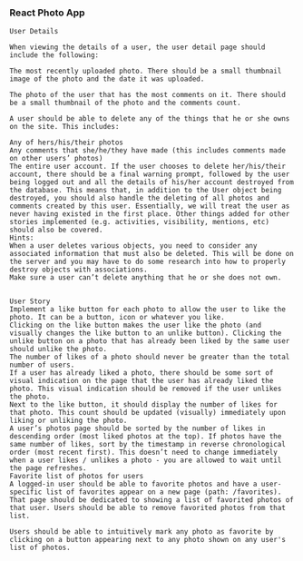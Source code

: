 ### React Photo App 
 

    User Details

    When viewing the details of a user, the user detail page should include the following: 

    The most recently uploaded photo. There should be a small thumbnail image of the photo and the date it was uploaded. 

    The photo of the user that has the most comments on it. There should be a small thumbnail of the photo and the comments count.

    A user should be able to delete any of the things that he or she owns on the site. This includes:

    Any of hers/his/their photos
    Any comments that she/he/they have made (this includes comments made on other users’ photos)
    The entire user account. If the user chooses to delete her/his/their account, there should be a final warning prompt, followed by the user being logged out and all the details of his/her account destroyed from the database. This means that, in addition to the User object being destroyed, you should also handle the deleting of all photos and comments created by this user. Essentially, we will treat the user as never having existed in the first place. Other things added for other stories implemented (e.g. activities, visibility, mentions, etc) should also be covered.
    Hints:
    When a user deletes various objects, you need to consider any associated information that must also be deleted. This will be done on the server and you may have to do some research into how to properly destroy objects with associations. 
    Make sure a user can’t delete anything that he or she does not own.
    

    User Story
    Implement a like button for each photo to allow the user to like the photo. It can be a button, icon or whatever you like.
    Clicking on the like button makes the user like the photo (and visually changes the like button to an unlike button). Clicking the unlike button on a photo that has already been liked by the same user should unlike the photo.
    The number of likes of a photo should never be greater than the total number of users.
    If a user has already liked a photo, there should be some sort of visual indication on the page that the user has already liked the photo. This visual indication should be removed if the user unlikes the photo.
    Next to the like button, it should display the number of likes for that photo. This count should be updated (visually) immediately upon liking or unliking the photo.
    A user’s photos page should be sorted by the number of likes in descending order (most liked photos at the top). If photos have the same number of likes, sort by the timestamp in reverse chronological order (most recent first). This doesn’t need to change immediately when a user likes / unlikes a photo - you are allowed to wait until the page refreshes.
    Favorite list of photos for users
    A logged-in user should be able to favorite photos and have a user-specific list of favorites appear on a new page (path: /favorites). That page should be dedicated to showing a list of favorited photos of that user. Users should be able to remove favorited photos from that list.

    Users should be able to intuitively mark any photo as favorite by clicking on a button appearing next to any photo shown on any user's list of photos.